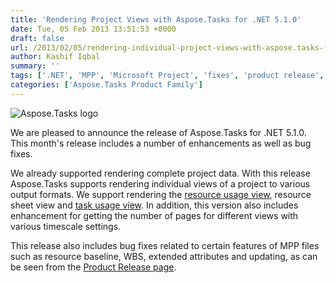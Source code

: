 ```yaml
---
title: 'Rendering Project Views with Aspose.Tasks for .NET 5.1.0'
date: Tue, 05 Feb 2013 13:51:53 +0000
draft: false
url: /2013/02/05/rendering-individual-project-views-with-aspose.tasks-for-.net-5.1.0/
author: Kashif Iqbal
summary: ''
tags: ['.NET', 'MPP', 'Microsoft Project', 'fixes', 'product release', 'project view', 'render']
categories: ['Aspose.Tasks Product Family']
---
```


![Aspose.Tasks logo][1]

We are pleased to announce the release of Aspose.Tasks for .NET 5.1.0. This month's release includes a number of enhancements as well as bug fixes.

We already supported rendering complete project data. With this release Aspose.Tasks supports rendering individual views of a project to various output formats. We support rendering the [resource usage view][2], resource sheet view and [task usage view][3]. In addition, this version also includes enhancement for getting the number of pages for different views with various timescale settings.

This release also includes bug fixes related to certain features of MPP files such as resource baseline, WBS, extended attributes and updating, as can be seen from the [Product Release page][4].




[1]: http://www.aspose.com/Images/aspose.tasks-logo2.jpg
[2]: https://docs.aspose.com/
[3]: https://blog.aspose.com/
[4]: http://www.aspose.com/community/files/51/.net-components/aspose.tasks-for-.net/category1112.aspx




